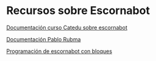 # Recursos sobre Escornabot

[Documentación curso Catedu sobre escornabot](https://catedu.gitbooks.io/escornabots/content/)

[Documentación Pablo Rubma](https://pablorubma.cc/escornabot/)

[Programación de escornabot con bloques](http://www.mecatronicalab.es/programando-escornabot-con-mblock/)


